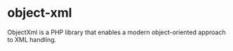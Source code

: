 # object-xml
ObjectXml is a PHP library that enables a modern object-oriented approach to XML handling.
